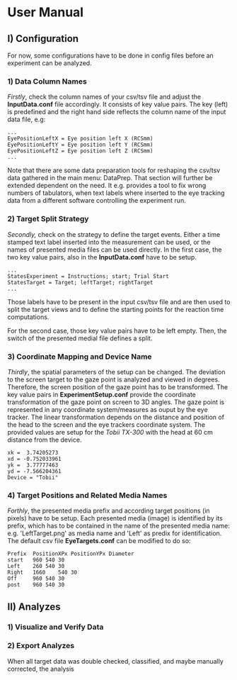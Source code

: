 # User Manual

## I) Configuration

For now, some configurations have to be done in config files before an experiment can be analyzed.

### 1) Data Column Names

_Firstly_, check the column names of your csv/tsv file and adjust the __InputData.conf__ file accordingly. It consists of key value pairs. The key (left) is predefined and the right hand side reflects the column name of the input data file, e.g:
```
...
EyePositionLeftX = Eye position left X (RCSmm)
EyePositionLeftY = Eye position left Y (RCSmm)
EyePositionLeftZ = Eye position left Z (RCSmm)
...
```

Note that there are some data preparation tools for reshaping the csv/tsv data gathered in the main menu: DataPrep. That section will further be extended dependent on the need. It e.g. provides a tool to fix wrong numbers of tabulators, when text labels where inserted to the eye tracking data from a different software controlling the experiment run.

### 2) Target Split Strategy

_Secondly,_ check on the strategy to define the target events. Either a time stamped text label inserted into the measurement can be used, or the names of presented media files can be used directly. In the first case, the two key value pairs, also in the __InputData.conf__ have to be setup. 
```
...
StatesExperiment = Instructions; start; Trial Start
StatesTarget = Target; leftTarget; rightTarget
...
```
Those labels have to be present in the input csv/tsv file and are then used to split the target views and to define the starting points for the reaction time computations.

For the second case, those key value pairs have to be left empty. Then, the switch of the presented medial file defines a split.

### 3) Coordinate Mapping and Device Name

_Thirdly_, the spatial parameters of the setup can be changed. The deviation to the screen target to the gaze point is analyzed and viewed in degrees. Therefore, the screen position of the gaze point has to be transformed. The key value pairs in __ExperimentSetup.conf__ provide the coordinate transformation of the gaze point on screen to 3D angles. The gaze point is represented in any coordinate system/measures as ouput by the eye tracker. The linear transformation depends on the distance and position of the head to the screen and the eye trackers coordinate system. The provided values are setup for the _Tobii TX-300_ with the head at 60 cm distance from the device. 
```
xk =  3.74205273
xd = -0.752033961
yk =  3.77777463
yd = -7.566204361
Device = "Tobii"
```


### 4) Target Positions and Related Media Names

_Forthly_, the presented media prefix and according target positions (in pixels) have to be setup. Each presented media (image) is identified by its prefix, which has to be contained in the name of the presented media name: e.g. 'LeftTarget.png' as media name and 'Left' as predix for identification. The default csv file __EyeTargets.conf__ can be modified to do so:
```
Prefix	PositionXPx	PositionYPx	Diameter
start	960	540	30
Left	260	540	30
Right	1660	540	30
Off 	960	540	30
post	960	540	30
```

## II) Analyzes

### 1) Visualize and Verify Data

### 2) Export Analyzes

When all target data was double checked, classified, and maybe manually corrected, the analysis 